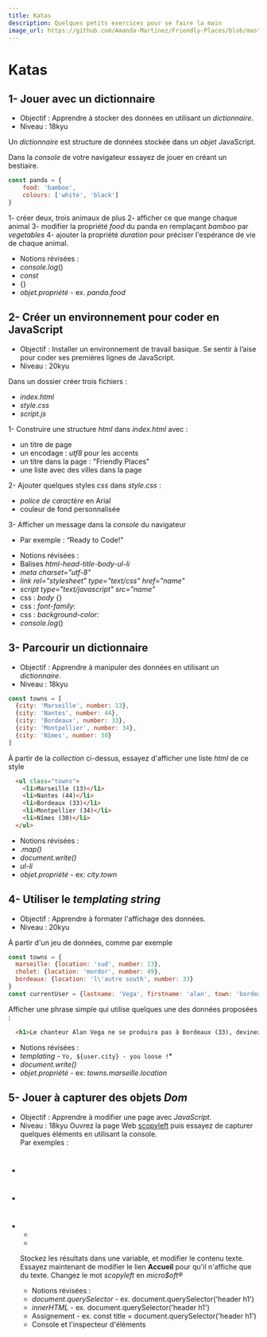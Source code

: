 ```yaml
---
title: Katas
description: Quelques petits exercices pour se faire la main
image_url: https://github.com/Amanda-Martinez/Friendly-Places/blob/master/fiches/img/kata.jpg?raw=true
---
```

# Katas

## 1- Jouer avec un dictionnaire
- Objectif : Apprendre à stocker des données en utilisant un *dictionnaire*.
- Niveau : 18kyu

Un *dictionnaire* est structure de données stockée dans un *objet* JavaScript.

Dans la *console* de votre navigateur essayez de jouer en créant un bestiaire.

```javascript
const panda = {
	food: 'bamboo',
	colours: ['white', 'black']
}
```

1- créer deux, trois animaux de plus
2- afficher ce que mange chaque animal
3- modifier la propriété *food* du panda en remplaçant *bamboo* par *vegetables*
4- ajouter la propriété *duration* pour préciser l'espérance de vie de chaque animal.

* Notions révisées :
* *console.log*()
* *const*
* {}
* *objet.propriété* - ex. *panda.food*


## 2- Créer un environnement pour coder en JavaScript
- Objectif : Installer un environnement de travail basique. Se sentir à l’aise pour coder ses premières lignes de JavaScript.
- Niveau : 20kyu

Dans un dossier créer trois fichiers :
- *index.html*
- *style.css*
- *script.js*

1- Construire une structure *html* dans *index.html* avec :
- un titre de page
- un encodage : *utf8* pour les accents
- un titre dans la page : "Friendly Places"
- une liste avec des villes dans la page

2- Ajouter quelques styles *css* dans *style.css* :
- *police de caractère* en Arial
- couleur de fond personnalisée

3- Afficher un message dans la *console* du navigateur
- Par exemple : “Ready to Code!”

* Notions révisées :
* Balises *html-head-title-body-ul-li*
* *meta charset="utf-8"*
* *link rel="stylesheet" type="text/css" href="name"*
* *script type="text/javascript" src="name"*
* css : *body* {}
* css : *font-family*:
* css : *background-color:*
* *console.log*()

## 3- Parcourir un dictionnaire
- Objectif : Apprendre à manipuler des données en utilisant un *dictionnaire*.
- Niveau : 18kyu
```javascript
const towns = [
  {city: 'Marseille', number: 13},
  {city: 'Nantes', number: 44},
  {city: 'Bordeaux', number: 33},
  {city: 'Montpellier', number: 34},
  {city: 'Nîmes', number: 30}
]
```
À partir de la *collection* ci-dessus, essayez d'afficher une liste *html* de ce style
```html
  <ul class="towns">
    <li>Marseille (13)</li>
    <li>Nantes (44)</li>
    <li>Bordeaux (33)</li>
    <li>Montpellier (34)</li>
    <li>Nîmes (30)</li>
  </ul>
```
* Notions révisées :
* *.map()*
* *document.write()*
* *ul-li*
* *objet.propriété* - ex: *city.town*

## 4- Utiliser le *templating string*
- Objectif : Apprendre à formater l'affichage des données.
- Niveau : 20kyu

À partir d'un jeu de données, comme par exemple
```javascript
const towns = {
  marseille: {location: 'sud', number: 13},
  cholet: {location: 'mordor', number: 49},
  bordeaux: {location: 'l\'autre south', number: 33}
}
const currentUser = {lastname: 'Vega', firstname: 'alan', town: 'bordeaux'}
```
Afficher une phrase simple qui utilise quelques une des données proposées :
```html
  <h1>Le chanteur Alan Vega ne se produira pas à Bordeaux (33), devinez pourquoi ?</h1> 
```
* Notions révisées :
* *templating* - `Yo, ${user.city} - you loose !`*
* *document.write()*
* *objet.propriété* - ex: *towns.marseille.location*

## 5- Jouer à capturer des objets *Dom*
- Objectif : Apprendre à modifier une page avec *JavaScript*.
- Niveau : 18kyu
Ouvrez la page Web [scopyleft](http:/scopyleft.fr) puis essayez de capturer quelques éléments en utilisant la console.  
Par exemples :
- <h1>
- <p>
- <ul>
- <li>
Stockez les résultats dans une variable, et modifier le contenu texte.  
Essayez maintenant de modifier le lien **Accueil** pour qu'il n'affiche que du texte.
Changez le mot *scopyleft* en *micro$oft®*

* Notions révisées :
* *document.querySelector* - ex. document.querySelector('header h1')
* *innerHTML* - ex. document.querySelector('header h1')
* Assignement - ex. const title = document.querySelector('header h1')
* Console et l'inspecteur d'éléments



